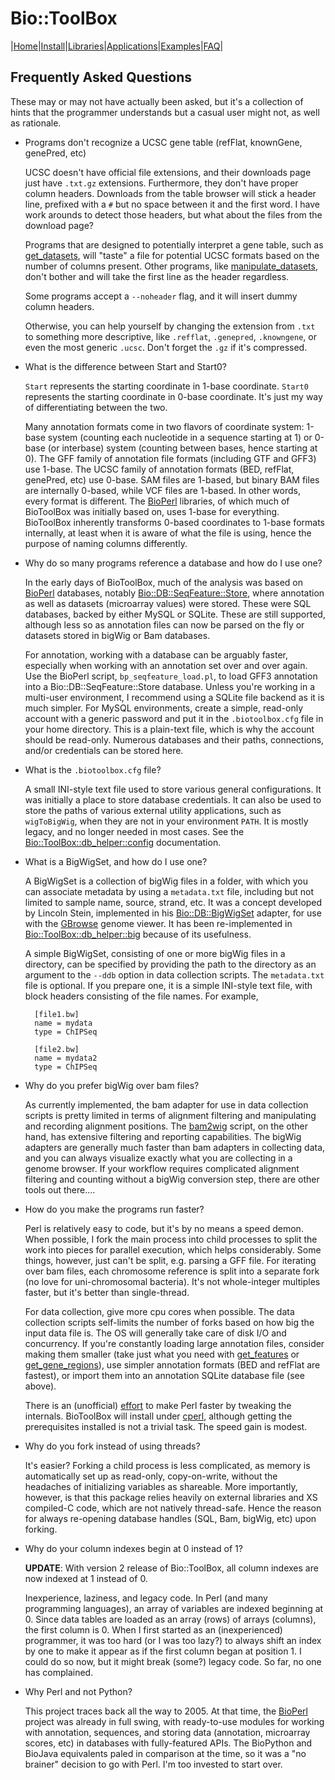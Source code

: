 # Bio::ToolBox

|[Home](ReadMe.md)|[Install](AdvancedInstallation.md)|[Libraries](Libraries.md)|[Applications](Applications.md)|[Examples](Examples.md)|[FAQ](FAQ.md)|

## Frequently Asked Questions

These may or may not have actually been asked, but it's a collection of hints that the 
programmer understands but a casual user might not, as well as rationale.

- Programs don't recognize a UCSC gene table (refFlat, knownGene, genePred, etc)

	UCSC doesn't have official file extensions, and their downloads page just 
	have `.txt.gz` extensions. Furthermore, they don't have proper column headers. Downloads 
	from the table browser will stick a header line, prefixed with a `#` but no space
	between it and the first word. I have work arounds to detect those headers, but 
	what about the files from the download page?
	
	Programs that are designed to potentially interpret a gene table, such as
	[get_datasets](apps/get_datasets.md), will "taste" a file for potential UCSC
	formats based on the number of columns present. Other programs, like
	[manipulate_datasets](apps/manipulate_datasets.md), don't bother and will take
	the first line as the header regardless. 
	
	Some programs accept a `--noheader` flag, and it will insert dummy column headers.
	
	Otherwise, you can help yourself by changing the extension from `.txt` to something 
	more descriptive, like `.refflat`, `.genepred`, `.knowngene`, or even the most 
	generic `.ucsc`. Don't forget the `.gz` if it's compressed.

- What is the difference between Start and Start0?

	`Start` represents the starting coordinate in 1-base coordinate. `Start0` represents 
	the starting coordinate in 0-base coordinate. It's just my way of differentiating 
	between the two.
	
	Many annotation formats come in two flavors of coordinate system: 1-base system
	(counting each nucleotide in a sequence starting at 1) or 0-base (or interbase) system
	(counting between bases, hence starting at 0). The GFF family of annotation file
	formats (including GTF and GFF3) use 1-base. The UCSC family of annotation formats
	(BED, refFlat, genePred, etc) use 0-base. SAM files are 1-based, but binary BAM files
	are internally 0-based, while VCF files are 1-based. In other words, every format is
	different. The [BioPerl](https://bioperl.org) libraries, of which much of BioToolBox
	was initially based on, uses 1-base for everything. BioToolBox inherently transforms
	0-based coordinates to 1-base formats internally, at least when it is aware of what
	the file is using, hence the purpose of naming columns differently.

- Why do so many programs reference a database and how do I use one?

	In the early days of BioToolBox, much of the analysis was based on
	[BioPerl](https://bioperl.org) databases, notably
	[Bio::DB::SeqFeature::Store](https://metacpan.org/pod/Bio::DB::SeqFeature::Store),
	where annotation as well as datasets (microarray values) were stored. These were SQL
	databases, backed by either MySQL or SQLite. These are still supported, although less
	so as annotation files can now be parsed on the fly or datasets stored in bigWig or
	Bam databases. 
	
	For annotation, working with a database can be arguably faster, especially when 
	working with an annotation set over and over again. Use the BioPerl script, 
	`bp_seqfeature_load.pl`, to load GFF3 annotation into a Bio::DB::SeqFeature::Store 
	database. Unless you're working in a multi-user environment, I recommend using a 
	SQLite file backend as it is much simpler. For MySQL environments, create a simple, 
	read-only account with a generic password and put it in the `.biotoolbox.cfg` file 
	in your home directory. This is a plain-text file, which is why the account should 
	be read-only. Numerous databases and their paths, connections, and/or credentials 
	can be stored here.

- What is the `.biotoolbox.cfg` file?

	A small INI-style text file used to store various general configurations. It was
	initially a place to store database credentials. It can also be used to store the
	paths of various external utility applications, such as `wigToBigWig`, when they are
	not in your environment `PATH`. It is mostly legacy, and no longer needed in most
	cases. See the
	[Bio::ToolBox::db_helper::config](https://metacpan.org/pod/Bio::ToolBox::db_helper::config) 
	documentation.

- What is a BigWigSet, and how do I use one?

	A BigWigSet is a collection of bigWig files in a folder, with which you can associate 
	metadata by using a `metadata.txt` file, including but not limited to sample name, 
	source, strand, etc. It was a concept developed by Lincoln Stein, implemented in his 
	[Bio::DB::BigWigSet](https://metacpan.org/pod/Bio::DB::BigWigSet) adapter, for use with 
	the [GBrowse](http://gmod.org/wiki/GBrowse) genome viewer. It has been 
	re-implemented in 
	[Bio::ToolBox::db_helper::big](https://metacpan.org/pod/Bio::ToolBox::db_helper::big)
	because of its usefulness. 
	
	A simple BigWigSet, consisting of one or more bigWig files in a directory, can be
	specified by providing the path to the directory as an argument to the `--ddb` option
	in data collection scripts. The `metadata.txt` file is optional. If you prepare one,
	it is a simple INI-style text file, with block headers consisting of the file names.
	For example, 
	    
	    [file1.bw]
		name = mydata
		type = ChIPSeq
	
		[file2.bw]
		name = mydata2
		type = ChIPSeq

- Why do you prefer bigWig over bam files?

	As currently implemented, the bam adapter for use in data collection scripts is
	pretty limited in terms of alignment filtering and manipulating and recording
	alignment positions. The [bam2wig](apps/bam2wig.md) script, on the other hand,
	has extensive filtering and reporting capabilities. The bigWig adapters are
	generally much faster than bam adapters in collecting data, and you can always
	visualize exactly what you are collecting in a genome browser. If your workflow
	requires complicated alignment filtering and counting without a bigWig conversion
	step, there are other tools out there....

- How do you make the programs run faster?

	Perl is relatively easy to code, but it's by no means a speed demon. When possible, 
	I fork the main process into child processes to split the work into pieces for 
	parallel execution, which helps considerably. Some things, however, just can't be 
	split, e.g. parsing a GFF file. For iterating over bam files, each chromosome 
	reference is split into a separate fork (no love for uni-chromosomal bacteria). It's 
	not whole-integer multiples faster, but it's better than single-thread. 
	
	For data collection, give more cpu cores when possible. The data collection
	scripts self-limits the number of forks based on how big the input data file is.
	The OS will generally take care of disk I/O and concurrency. If you're constantly
	loading large annotation files, consider making them smaller (take just what you
	need with [get_features](apps/get_features.md) or
	[get_gene_regions](apps/get_gene_regions.md)), use simpler annotation formats
	(BED and refFlat are fastest), or import them into an annotation SQLite database
	file (see above).
	
	There is an (unofficial) [effort](http://perl11.org) to make Perl faster by tweaking 
	the internals. BioToolBox will install under [cperl](http://perl11.org/cperl/), 
	although getting the prerequisites installed is not a trivial task. The speed gain 
	is modest.

- Why do you fork instead of using threads?

	It's easier? Forking a child process is less complicated, as memory is automatically 
	set up as read-only, copy-on-write, without the headaches of initializing variables as 
	shareable. More importantly, however, is that this package relies heavily on 
	external libraries and XS compiled-C code, which are not natively thread-safe. 
	Hence the reason for always re-opening database handles (SQL, Bam, bigWig, etc) upon 
	forking.

- Why do your column indexes begin at 0 instead of 1?

	**UPDATE**: With version 2 release of Bio::ToolBox, all column indexes are now
	indexed at 1 instead of 0. 
	
	Inexperience, laziness, and legacy code. In Perl (and many programming languages), 
	an array of variables are indexed beginning at 0. Since data tables are loaded as 
	an array (rows) of arrays (columns), the first column is 0. When I first started as 
	an (inexperienced) programmer, it was too hard (or I was too lazy?) to always shift 
	an index by one to make it appear as if the first column began at position 1. I 
	could do so now, but it might break (some?) legacy code. So far, no one has 
	complained.

- Why Perl and not Python?

	This project traces back all the way to 2005. At that time, the
	[BioPerl](https://bioperl.org) project was already in full swing, with ready-to-use
	modules for working with annotation, sequences, and storing data (annotation,
	microarray scores, etc) in databases with fully-featured APIs. The BioPython and
	BioJava equivalents paled in comparison at the time, so it was a "no brainer" decision
	to go with Perl. I'm too invested to start over. 


